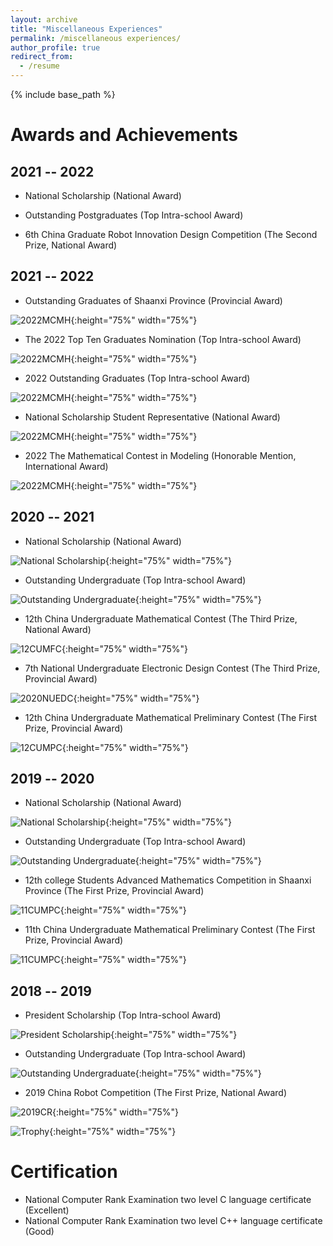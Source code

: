 ```yaml
---
layout: archive
title: "Miscellaneous Experiences"
permalink: /miscellaneous experiences/
author_profile: true
redirect_from:
  - /resume
---
```


{% include base_path %}


Awards and Achievements
======

2021 -- 2022
---
* National Scholarship (National Award)

* Outstanding Postgraduates (Top Intra-school Award)

* 6th China Graduate Robot Innovation Design Competition (The Second Prize, National Award)

2021 -- 2022
---

* Outstanding Graduates of Shaanxi Province (Provincial Award)

![2022MCMH](../images/2022MCMH.jpg "2022MCMH"){:height="75%" width="75%"}

* The 2022 Top Ten Graduates Nomination (Top Intra-school Award)

![2022MCMH](../images/2022MCMH.jpg "2022MCMH"){:height="75%" width="75%"}

* 2022 Outstanding Graduates (Top Intra-school Award)

![2022MCMH](../images/2022MCMH.jpg "2022MCMH"){:height="75%" width="75%"}

* National Scholarship Student Representative (National Award)

![2022MCMH](../images/2022MCMH.jpg "2022MCMH"){:height="75%" width="75%"}

* 2022 The Mathematical Contest in Modeling (Honorable Mention, International Award)

![2022MCMH](../images/2022MCMH.jpg "2022MCMH"){:height="75%" width="75%"}

2020 -- 2021
---
* National Scholarship (National Award)

![National Scholarship](../images/NationalScholarship2.jpg "National Scholarship"){:height="75%" width="75%"}

* Outstanding Undergraduate (Top Intra-school Award)

![Outstanding Undergraduate](../images/OutstandingUndergraduate3.jpg "Outstanding Undergraduate"){:height="75%" width="75%"}

* 12th China Undergraduate Mathematical Contest (The Third Prize, National Award)

![12CUMFC](../images/12CUMFC.jpg "12CUMFC"){:height="75%" width="75%"}

* 7th National Undergraduate Electronic Design Contest (The Third Prize, Provincial Award)

![2020NUEDC](../images/2020NUEDC.jpg "2020NUEDC"){:height="75%" width="75%"}

* 12th China Undergraduate Mathematical Preliminary Contest (The First Prize, Provincial Award)

![12CUMPC](../images/12CUMPC.jpg "12CUMPC"){:height="75%" width="75%"}

2019 -- 2020
---
* National Scholarship (National Award)

![National Scholarship](../images/NationalScholarship1.jpg "National Scholarship"){:height="75%" width="75%"}

* Outstanding Undergraduate (Top Intra-school Award)

![Outstanding Undergraduate](../images/OutstandingUndergraduate2.jpg "Outstanding Undergraduate"){:height="75%" width="75%"}

* 12th college Students Advanced Mathematics Competition in Shaanxi Province (The First Prize, Provincial Award)

![11CUMPC](../images/11CUMPC.jpg "11CUMPC"){:height="75%" width="75%"}

* 11th China Undergraduate Mathematical Preliminary Contest (The First Prize, Provincial Award)

![11CUMPC](../images/11CUMPC.jpg "11CUMPC"){:height="75%" width="75%"}

2018 -- 2019
---
* President Scholarship (Top Intra-school Award)

![President Scholarship](../images/PresidentScholarship.jpg "President Scholarship"){:height="75%" width="75%"}

* Outstanding Undergraduate (Top Intra-school Award)

![Outstanding Undergraduate](../images/OutstandingUndergraduate1.jpg "Outstanding Undergraduate"){:height="75%" width="75%"}

* 2019 China Robot Competition (The First Prize, National Award)

![2019CR](../images/2019CRC.jpg "2019CRC"){:height="75%" width="75%"}

![Trophy](../images/Trophy.png "Trophy"){:height="75%" width="75%"}

Certification
======
* National Computer Rank Examination two level C language certificate (Excellent)
* National Computer Rank Examination two level C++ language certificate (Good)
